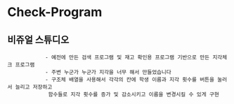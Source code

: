 # Check-Program
## 비쥬얼 스튜디오
                - 예전에 만든 검색 프로그램 및 재고 확인용 프로그램 기반으로 만든 지각체크 프로그램 
                - 주변 누군가 누군가 지각을 너무 해서 만들었습니다
                - 구조체 배열을 사용해서 각각의 칸에 학생 이름과 지각 횟수를 버튼을 눌러서 늘리고 저장하고 
                 함수들로 지각 횟수를 증가 및 감소시키고 이름을 변경시킬 수 있게 구현
